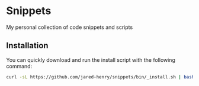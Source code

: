 # Snippets
My personal collection of code snippets and scripts

## Installation

You can quickly download and run the install script with the following command:

```bash
curl -sL https://github.com/jared-henry/snippets/bin/_install.sh | bash
